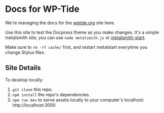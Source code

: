 # Docs for WP-Tide

We're managing the docs for the [wptide.org](http://wptide.org) site here.

Use this site to test the Docpress theme as you make changes. It's a simple metalsmith site; you can use `node metalsmith.js` or [metalsmith-start](https://www.npmjs.com/package/metalsmith-start).

Make sure to `rm -rf cache/` first, and restart metalstart everytime you change Stylus files.


## Site Details

To develop locally:
1. `git clone` this repo.
2. `npm install` the repo's dependencies.
3. `npm run dev` to serve assets locally to your computer's localhost: http://localhost:3000
